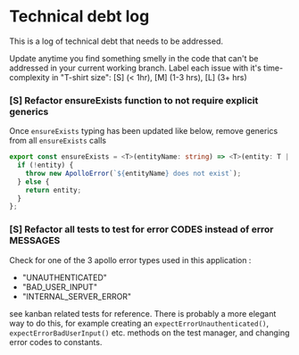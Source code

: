 # Technical debt log

This is a log of technical debt that needs to be addressed.

Update anytime you find something smelly in the code that can't be addressed in your current working branch. Label each issue with it's time-complexity in "T-shirt size": [S] (< 1hr), [M] (1-3 hrs), [L] (3+ hrs)

### [S] Refactor ensureExists function to not require explicit generics

Once `ensureExists` typing has been updated like below, remove generics from all `ensureExists` calls

```ts
export const ensureExists = <T>(entityName: string) => <T>(entity: T | undefined): T => {
  if (!entity) {
    throw new ApolloError(`${entityName} does not exist`);
  } else {
    return entity;
  }
};
```

### [S] Refactor all tests to test for error CODES instead of error MESSAGES

Check for one of the 3 apollo error types used in this application :

- "UNAUTHENTICATED"
- "BAD_USER_INPUT"
- "INTERNAL_SERVER_ERROR"

see kanban related tests for reference. There is probably a more elegant way to do this, for example creating an `expectErrorUnauthenticated()`, `expectErrorBadUserInput()` etc. methods on the test manager, and changing error codes to constants.
